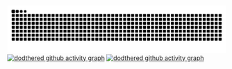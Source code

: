   ![Snake animation](https://github.com/dodthered/dodthered/blob/output/github-contribution-grid-snake.svg)
[![dodthered github activity graph](https://activity-graph.herokuapp.com/graph?username=dodthered)](https://github.com/dodthered/github-readme-activity-graph)
[![dodthered github activity graph](https://activity-graph.herokuapp.com/graph?username=dodthered&theme=xcode)](https://github.com/dodthered/github-readme-activity-graph)

